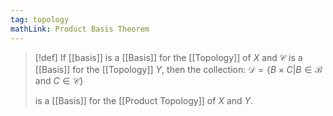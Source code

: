 ```yaml
---
tag: topology
mathLink: Product Basis Theorem
---
```

> [!def]
> If [[basis]] is a [[Basis]] for the [[Topology]] of $X$ and $\mathcal{C}$ is a [[Basis]] for the [[Topology]] $Y$, then the collection:
> 	$\mathcal{D} = \{B\times C|B\in\mathcal{B}\text{ and } C\in\mathcal{C}\}$
> 
> is a [[Basis]] for the [[Product Topology]] of $X$ and $Y$. 

